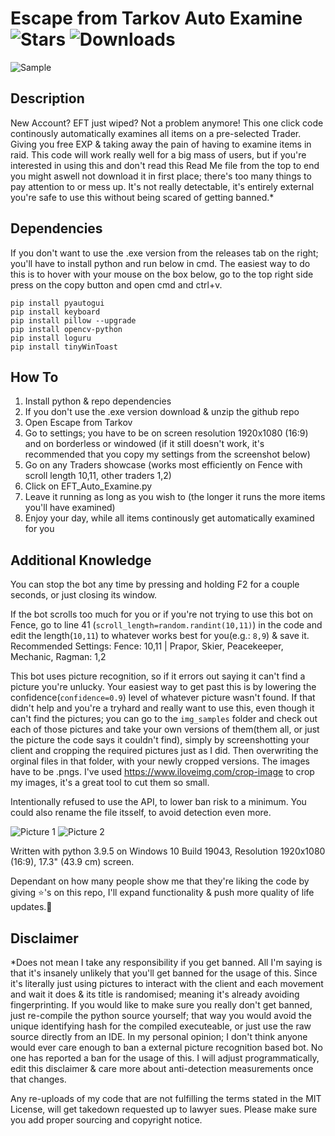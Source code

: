 # Escape from Tarkov Auto Examine ![Stars](https://img.shields.io/github/stars/Avnsx/Escape-from-Tarkov-Auto-Examine?style=flat-square&label=⭐%20Stars&color=ffc83d) ![Downloads](https://img.shields.io/github/downloads/Avnsx/Escape-from-Tarkov-Auto-Examine/total?color=0078d7&label=🔽%20Compiled%20Version%20Downloads&style=flat-square)
![Sample](https://github.com/Avnsx/Escape-from-Tarkov-Auto-Examine/blob/main/eft_examine_sample.gif?raw=true)
## Description
New Account? EFT just wiped? Not a problem anymore! This one click code continously automatically examines all items on a pre-selected Trader. Giving you free EXP & taking away the pain of having to examine items in raid. This code will work really well for a big mass of users, but if you're interested in using this and don't read this Read Me file from the top to end you might aswell not download it in first place; there's too many things to pay attention to or mess up. It's not really detectable, it's entirely external you're safe to use this without being scared of getting banned.*

## Dependencies
If you don't want to use the .exe version from the releases tab on the right; you'll have to install python and run below in cmd. The easiest way to do this is to hover with your mouse on the box below, go to the top right side press on the copy button and open cmd and ctrl+v.

	pip install pyautogui
	pip install keyboard
	pip install pillow --upgrade
	pip install opencv-python
	pip install loguru
	pip install tinyWinToast

## How To
1. Install python & repo dependencies
2. If you don't use the .exe version download & unzip the github repo
3. Open Escape from Tarkov
4. Go to settings; you have to be on screen resolution 1920x1080 (16:9) and on borderless or windowed (if it still doesn't work, it's recommended that you copy my settings from the screenshot below)
5. Go on any Traders showcase (works most efficiently on Fence with scroll length 10,11, other traders 1,2)
6. Click on EFT_Auto_Examine.py
7. Leave it running as long as you wish to (the longer it runs the more items you'll have examined)
8. Enjoy your day, while all items continously get automatically examined for you

## Additional Knowledge
You can stop the bot any time by pressing and holding F2 for a couple seconds, or just closing its window.

If the bot scrolls too much for you or if you're not trying to use this bot on Fence, go to line 41 (``scroll_length=random.randint(10,11)``) in the code and edit the length(``10,11``) to whatever works best for you(e.g.: ``8,9``) & save it. Recommended Settings: Fence: 10,11 | Prapor, Skier, Peacekeeper, Mechanic, Ragman: 1,2

This bot uses picture recognition, so if it errors out saying it can't find a picture you're unlucky. Your easiest way to get past this is by lowering the confidence(``confidence=0.9``) level of whatever picture wasn't found. If that didn't help and you're a tryhard and really want to use this, even though it can't find the pictures; you can go to the ``img_samples`` folder and check out each of those pictures and take your own versions of them(them all, or just the picture the code says it couldn't find), simply by screenshotting your client and cropping the required pictures just as I did. Then overwriting the orginal files in that folder, with your newly cropped versions. The images have to be .pngs. I've used https://www.iloveimg.com/crop-image to crop my images, it's a great tool to cut them so small.

Intentionally refused to use the API, to lower ban risk to a minimum. You could also rename the file itsself, to avoid detection even more.

![Picture 1](https://i.imgur.com/ooRNtK6.png)
![Picture 2](https://i.imgur.com/Vssjixm.png)

Written with python 3.9.5 on Windows 10 Build 19043, Resolution 1920x1080 (16:9), 17.3" (43.9 cm) screen.

Dependant on how many people show me that they're liking the code by giving ⭐'s on this repo, I'll expand functionality & push more quality of life updates.🎉

## Disclaimer
*Does not mean I take any responsibility if you get banned. All I'm saying is that it's insanely unlikely that you'll get banned for the usage of this. Since it's literally just using pictures to interact with the client and each movement and wait it does & its title is randomised; meaning it's already avoiding fingerprinting. If you would like to make sure you really don't get banned, just re-compile the python source yourself; that way you would avoid the unique identifying  hash for the compiled executeable, or just use the raw source directly from an IDE. In my personal opinion; I don't think anyone would ever care enough to ban a external picture recognition based bot. No one has reported a ban for the usage of this. I will adjust programmatically, edit this disclaimer & care more about anti-detection measurements once that changes.

Any re-uploads of my code that are not fulfilling the terms stated in the MIT License, will get takedown requested up to lawyer sues. Please make sure you add proper sourcing and copyright notice.
